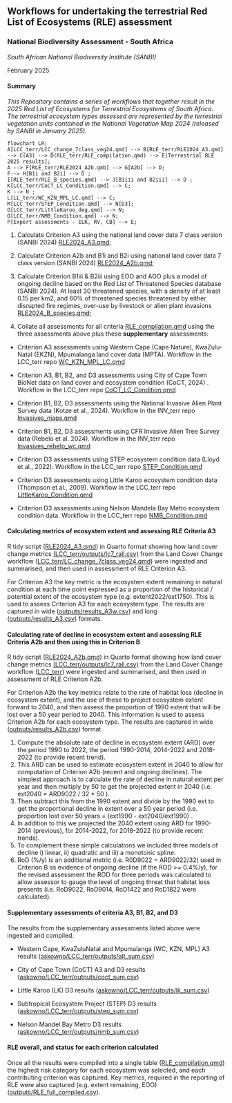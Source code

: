 ## Workflows for undertaking the terrestrial Red List of Ecosystems (RLE) assessment

### **National Biodiversity Assessment - South Africa**

*South African National Biodiversity Institute (SANBI)*

February 2025

#### Summary

*This Repository contains a series of workflows that together result in the 2025 Red List of Ecosystems for Terrestrial Ecosystems of South Africa. The terrestrial ecosystem types assessed are represented by the terrestrial vegetation units contained in the National Vegetation Map 2024 (released by SANBI in January 2025).*

``` mermaid
flowchart LR; 
A[LCC_terr/LCC_change_7class_veg24.qmd] --> B[RLE_terr/RLE2024_A3.qmd] --> C(A3) --> D(RLE_terr/RLE_compilation.qmd) --> E[Terrestrial RLE 2025 results]; 
A --> F[RLE_terr/RLE2024_A2b.qmb] --> G[A2b] --> D; 
F--> H[B1i and B2i] --> D ;
I[RLE_terr/RLE_B_species.qmd] --> J[B1iii and B2iii] --> D ;
K[LCC_terr/CoCT_LC_Condition.qmd] --> C; 
K --> N ;
L[LL_terr/WC_KZN_MPL_LC.qmd] --> C; 
M[LCC_terr/STEP_Condition.qmd] --> N[D3]; 
O[LCC_terr/LittleKaroo_deg.qmd] --> N; 
O[LCC_terr/NMB_Condition.qmd] --> N; 
P[Expert assessments - ELK, RV, CB] --> E; 
```

1.  Calculate Criterion A3 using the national land cover data 7 class version (SANBI 2024) [RLE2024_A3.qmd](RLE2024_A3.qmd);

2.  Calculate Criterion A2b and B1i and B2i using national land cover data 7 class version (SANBI 2024) [RLE2024_A2b.qmd](RLE2024_A2b.qmd);

3.  Calculate Criterion B1iii & B2iii using EOO and AOO plus a model of ongoing decline based on the Red List of Threatened Species database (SANBI 2024). At least 30 threatened species, with a density of at least 0.15 per km2, and 60% of threatened species threatened by either disrupted fire regimes, over-use by livestock or alien plant invasions [RLE2024_B_species.qmd](RLE2024_B_species.qmd);

4.  Collate all assessments for all criteria [RLE_compilation.qmd](RLE_compilation.qmd) using the three assessments above plus these **supplementary** assessments:

-   Criterion A3 assessments using Western Cape (Cape Nature), KwaZulu-Natal (EKZN), Mpumalanga land cover data (MPTA). Workflow in the LCC_terr repo [WC_KZN_MPL_LC.qmd](WC_KZN_MPL_LC.qmd)

-   Criterion A3, B1, B2, and D3 assessments using City of Cape Town BioNet data on land cover and ecosystem condition (CoCT, 2024) . Workflow in the LCC_terr repo [CoCT_LC_Condition.qmd](CoCT_LC_Condition.qmd)

-   Criterion B1, B2, D3 assessments using the National Invasive Alien Plant Survey data (Kotze et al., 2024). Workflow in the INV_terr repo [Invasives_niaps.qmd](Invasives_niaps.qmd)

-   Criterion B1, B2, D3 assessments using CFR Invasive Alien Tree Survey data (Rebelo et al. 2024). Workflow in the INV_terr repo [Invasives_rebelo_wc.qmd](Invasives_rebelo_wc.qmd)

-   Criterion D3 assessments using STEP ecosystem condition data (Lloyd et al., 2022). Workflow in the LCC_terr repo [STEP_Condition.qmd](STEP_Condition.qmd)

-   Criterion D3 assessments using Little Karoo ecosystem condition data (Thompson et al., 2009). Workflow in the LCC_terr repo [LittleKaroo_Condition.qmd](LittleKaroo_Condition.qmd)

-   Criterion D3 assessments using Nelson Mandela Bay Metro ecosystem condition data. Workflow in the LCC_terr repo [NMB_Condition.qmd](NMB_Condition.qmd)

#### Calculating metrics of ecosystem extent and assessing RLE Criteria A3

R tidy script ([RLE2024_A3.qmd](RLE2024_A3qmd)) in Quarto format showing how land cover change metrics [(LCC_terr/outputs/lc7_rall.csv)](askowno/LCC_terr/ouputs/lc7_rall.csv) from the Land Cover Change workflow ([LCC_terr/LC_change_7class_veg24.qmd](askowno/LCC_terr/LC_change_7class_veg24.qmd)) were ingested and summarised, and then used in assessment of RLE Criterion A3.

For Criterion A3 the key metric is the ecosystem extent remaining in natural condition at each time point expressed as a proportion of the historical / potential extent of the ecosystem type (e.g. extent2022/ext1750). This is used to assess Criterion A3 for each ecosystem type. The results are captured in wide ([outputs/results_A3w.csv](outputs/results_A3w.csv)) and long ([outputs/results_A3.csv](outputs/results_A3.csv)) formats.

#### Calculating rate of decline in ecosystem extent and assessing RLE Criteria A2b and then using this in Criterion B

R tidy script ([RLE2024_A2b.qmd](RLE2024_A2b.qmd)) in Quarto format showing how land cover change metrics [(LCC_terr/outputs/lc7_rall.csv)](askowno/LCC_terr/ouputs/lc7_rall.csv) from the Land Cover Change workflow ([LCC_terr](askowno/LCC_terr/LC_change_7class_veg24.qmd)) were ingested and summarised, and then used in assessment of RLE Criterion A2b.

For Criterion A2b the key metrics relate to the rate of habitat loss (decline in ecosystem extent), and the use of these to project ecosystem extent forward to 2040, and then assess the proportion of 1990 extent that will be lost over a 50 year period to 2040. This information is used to assess Criterion A2b for each ecosystem type. The results are captured in wide ([outputs/results_A2b.csv](outputs/results_A2b.csv)) format.

1.  Compute the absolute rate of decline in ecosystem extent (ARD) over the period 1990 to 2022, the period 1990-2014, 2014-2022 and 2018-2022 (to provide recent trend).
2.  This ARD can be used to estimate ecosystem extent in 2040 to allow for computation of Criterion A2b (recent and ongoing declines). The simplest approach is to calculate the rate of decline in natural extent per year and then multiply by 50 to get the projected extent in 2040 (i.e. ext2040 = ARD9022 / 32 \* 50 ).
3.  Then subtract this from the 1990 extent and divide by the 1990 ext to get the proportional decline in extent over a 50 year period (i.e. proportion lost over 50 years = (ext1990 - ext2040/ext1990) .
4.  In addition to this we projected the 2040 extent using ARD for 1990-2014 (previous), for 2014-2022, for 2018-2022 (to provide recent trends).
5.  To complement these simple calculations we included three models of decline i) linear, ii) quadratic and iii) a monotonic spline.
6.  RoD (%/y) is an additional metric (i.e. R0D9022 = ARD9022/32) used in Criterion B as evidence of ongoing decline (if the ROD \>= 0.4%/y), for the revised assessment the ROD for three periods was calculated to allow assessor to gauge the level of ongoing threat that habitat loss presents (i.e. RoD9022, RoD9014, RoD1422 and RoD1822 were calculated).

#### Supplementary assessments of criteria A3, B1, B2, and D3

The results from the supplementary assessments listed above were ingested and compiled.

-   Western Cape, KwaZuluNatal and Mpumalanga (WC, KZN, MPL) A3 results ([askowno/LCC_terr/outputs/alt_sum.csv](askowno/LCC_terr/outputs/alt_sum.csv))

-   City of Cape Town (CoCT) A3 and D3 results ([askowno/LCC_terr/outputs/coct_sum.csv](askowno/LCC_terr/outputs/coct_sum.csv))

-   Little Karoo (LK) D3 results ([askowno/LCC_terr/outputs/lk_sum.csv](askowno/LCC_terr/outputs/lk_sum.csv))

-   Subtropical Ecosystem Project (STEP) D3 results ([askowno/LCC_terr/outputs/step_sum.csv](askowno/LCC_terr/outputs/step_sum.csv))

-   Nelson Mandel Bay Metro D3 results ([askowno/LCC_terr/outputs/nmb_sum.csv](askowno/LCC_terr/outputs/nmb_sum.csv))

#### RLE overall, and status for each criterion calculated

Once all the results were compiled into a single table ([RLE_compilation.qmd](RLE_compilation.qmd)) the highest risk category for each ecosystem was selected, and each contributing criterion was captured. Key metrics, required in the reporting of RLE were also captured (e.g. extent remaining, EOO) ([outputs/RLE_full_compiled.csv](outputs/RLE_full_compiled.csv)).

